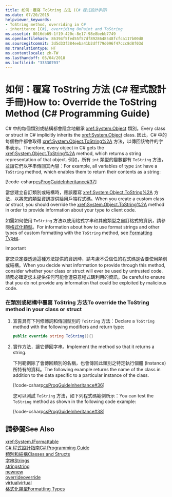 ```yaml
---
title: 如何：覆寫 ToString 方法 (C# 程式設計手冊)
ms.date: 07/20/2015
helpviewer_keywords:
- ToString method, overriding in C#
- inheritance [C#], overriding OnPaint and ToString
ms.assetid: 8016db69-1f19-420c-8e17-98e8bebb7749
ms.openlocfilehash: 86394f5fed55f57df8928648548fcfca117b00d8
ms.sourcegitcommit: 3d5d33f384eeba41b2dff79d096f47ccc8d8f03d
ms.translationtype: HT
ms.contentlocale: zh-TW
ms.lasthandoff: 05/04/2018
ms.locfileid: "33330703"
---
```

# <a name="how-to-override-the-tostring-method-c-programming-guide"></a><span data-ttu-id="ecb90-102">如何：覆寫 ToString 方法 (C# 程式設計手冊)</span><span class="sxs-lookup"><span data-stu-id="ecb90-102">How to: Override the ToString Method (C# Programming Guide)</span></span>
<span data-ttu-id="ecb90-103">C# 中的每個類別或結構都會隱含地繼承 <xref:System.Object> 類別。</span><span class="sxs-lookup"><span data-stu-id="ecb90-103">Every class or struct in C# implicitly inherits the <xref:System.Object> class.</span></span> <span data-ttu-id="ecb90-104">因此，C# 中的每個物件都會取得 <xref:System.Object.ToString%2A> 方法，以傳回該物件的字串表示。</span><span class="sxs-lookup"><span data-stu-id="ecb90-104">Therefore, every object in C# gets the <xref:System.Object.ToString%2A> method, which returns a string representation of that object.</span></span> <span data-ttu-id="ecb90-105">例如，所有 `int` 類型的變數都有 `ToString` 方法，並讓它們以字串傳回其內容︰</span><span class="sxs-lookup"><span data-stu-id="ecb90-105">For example, all variables of type `int` have a `ToString` method, which enables them to return their contents as a string:</span></span>  
  
 [!code-csharp[csProgGuideInheritance#37](../../../csharp/programming-guide/classes-and-structs/codesnippet/CSharp/how-to-override-the-tostring-method_1.cs)]  
  
 <span data-ttu-id="ecb90-106">當您建立自訂類別或結構時，應該覆寫 <xref:System.Object.ToString%2A> 方法，以將您的類型資訊提供給用戶端程式碼。</span><span class="sxs-lookup"><span data-stu-id="ecb90-106">When you create a custom class or struct, you should override the <xref:System.Object.ToString%2A> method in order to provide information about your type to client code.</span></span>  
  
 <span data-ttu-id="ecb90-107">如需如何使用 `ToString` 方法以使用格式字串和其他類型之自訂格式的資訊，請參閱[格式化類型](../../../standard/base-types/formatting-types.md)。</span><span class="sxs-lookup"><span data-stu-id="ecb90-107">For information about how to use format strings and other types of custom formatting with the `ToString` method, see [Formatting Types](../../../standard/base-types/formatting-types.md).</span></span>  
  
> [!IMPORTANT]
>  <span data-ttu-id="ecb90-108">當您決定要透過這種方法提供的資訊時，請考慮不受信任的程式碼是否要使用類別或結構。</span><span class="sxs-lookup"><span data-stu-id="ecb90-108">When you decide what information to provide through this method, consider whether your class or struct will ever be used by untrusted code.</span></span> <span data-ttu-id="ecb90-109">請務必確定您未提供任何可能會遭惡意程式碼利用的資訊。</span><span class="sxs-lookup"><span data-stu-id="ecb90-109">Be careful to ensure that you do not provide any information that could be exploited by malicious code.</span></span>  
  
### <a name="to-override-the-tostring-method-in-your-class-or-struct"></a><span data-ttu-id="ecb90-110">在類別或結構中覆寫 ToString 方法</span><span class="sxs-lookup"><span data-stu-id="ecb90-110">To override the ToString method in your class or struct</span></span>  
  
1.  <span data-ttu-id="ecb90-111">宣告具有下列修飾詞和傳回型別的 `ToString` 方法︰</span><span class="sxs-lookup"><span data-stu-id="ecb90-111">Declare a `ToString` method with the following modifiers and return type:</span></span>  
  
    ```csharp  
    public override string ToString(){}  
    ```  
  
2.  <span data-ttu-id="ecb90-112">實作方法，讓它傳回字串。</span><span class="sxs-lookup"><span data-stu-id="ecb90-112">Implement the method so that it returns a string.</span></span>  
  
     <span data-ttu-id="ecb90-113">下列範例除了會傳回類別的名稱，也會傳回此類別之特定執行個體 (Instance) 所特有的資料。</span><span class="sxs-lookup"><span data-stu-id="ecb90-113">The following example returns the name of the class in addition to the data specific to a particular instance of the class.</span></span>  
  
     [!code-csharp[csProgGuideInheritance#36](../../../csharp/programming-guide/classes-and-structs/codesnippet/CSharp/how-to-override-the-tostring-method_2.cs)]  
  
     <span data-ttu-id="ecb90-114">您可以測試 `ToString` 方法，如下列程式碼範例所示：</span><span class="sxs-lookup"><span data-stu-id="ecb90-114">You can test the `ToString` method as shown in the following code example:</span></span>  
  
     [!code-csharp[csProgGuideInheritance#38](../../../csharp/programming-guide/classes-and-structs/codesnippet/CSharp/how-to-override-the-tostring-method_3.cs)]  
  
## <a name="see-also"></a><span data-ttu-id="ecb90-115">請參閱</span><span class="sxs-lookup"><span data-stu-id="ecb90-115">See Also</span></span>  
 <xref:System.IFormattable>  
 [<span data-ttu-id="ecb90-116">C# 程式設計指南</span><span class="sxs-lookup"><span data-stu-id="ecb90-116">C# Programming Guide</span></span>](../../../csharp/programming-guide/index.md)  
 [<span data-ttu-id="ecb90-117">類別和結構</span><span class="sxs-lookup"><span data-stu-id="ecb90-117">Classes and Structs</span></span>](../../../csharp/programming-guide/classes-and-structs/index.md)  
 [<span data-ttu-id="ecb90-118">字串</span><span class="sxs-lookup"><span data-stu-id="ecb90-118">Strings</span></span>](../../../csharp/programming-guide/strings/index.md)  
 [<span data-ttu-id="ecb90-119">string</span><span class="sxs-lookup"><span data-stu-id="ecb90-119">string</span></span>](../../../csharp/language-reference/keywords/string.md)  
 [<span data-ttu-id="ecb90-120">new</span><span class="sxs-lookup"><span data-stu-id="ecb90-120">new</span></span>](../../../csharp/language-reference/keywords/new.md)  
 [<span data-ttu-id="ecb90-121">override</span><span class="sxs-lookup"><span data-stu-id="ecb90-121">override</span></span>](../../../csharp/language-reference/keywords/override.md)  
 [<span data-ttu-id="ecb90-122">virtual</span><span class="sxs-lookup"><span data-stu-id="ecb90-122">virtual</span></span>](../../../csharp/language-reference/keywords/virtual.md)  
 [<span data-ttu-id="ecb90-123">格式化類型</span><span class="sxs-lookup"><span data-stu-id="ecb90-123">Formatting Types</span></span>](../../../standard/base-types/formatting-types.md)
